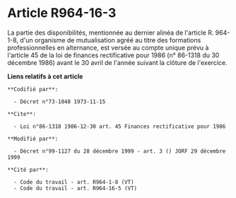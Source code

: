 # Article R964-16-3

La partie des disponibilités, mentionnée au dernier alinéa de l'article R. 964-1-8, d'un organisme de mutualisation agréé au
titre des formations professionnelles en alternance, est versée au compte unique prévu à l'article 45 de la loi de finances
rectificative pour 1986 (n° 86-1318 du 30 décembre 1986) avant le 30 avril de l'année suivant la clôture de l'exercice.

**Liens relatifs à cet article**

	**Codifié par**:

	  - Décret n°73-1048 1973-11-15

	**Cite**:

	  - Loi n°86-1318 1986-12-30 art. 45 Finances rectificative pour 1986

	**Modifié par**:

	  - Décret n°99-1127 du 28 décembre 1999 - art. 3 () JORF 29 décembre 1999

	**Cité par**:

	  - Code du travail - art. R964-1-8 (VT)
	  - Code du travail - art. R964-16-5 (VT)
